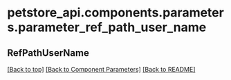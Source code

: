 <a name="top"></a>
# petstore_api.components.parameters.parameter_ref_path_user_name
## RefPathUserName

[[Back to top]](#top) [[Back to Component Parameters]](../../../README.md#Component-Parameters) [[Back to README]](../../../README.md)
